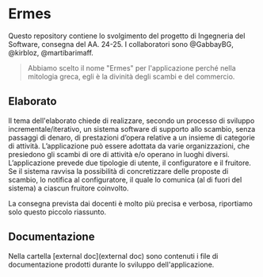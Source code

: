 # Ermes
Questo repository contiene lo svolgimento del progetto di Ingegneria del Software, consegna del AA. 24-25.
I collaboratori sono @GabbayBG, @kirbloz, @martibarimaff.

> Abbiamo scelto il nome "Ermes" per l'applicazione perché nella mitologia greca, egli è la divinità degli scambi e del commercio.

## Elaborato
Il tema dell'elaborato chiede di realizzare, secondo un processo di sviluppo incrementale/iterativo, un sistema
software di supporto allo scambio, senza passaggi di denaro, di prestazioni d’opera
relative a un insieme di categorie di attività. 
L’applicazione può essere adottata da varie organizzazioni, che presiedono gli scambi di ore di attività
e/o operano in luoghi diversi.
L’applicazione prevede due tipologie di utente, il configuratore e il fruitore. 
Se il sistema ravvisa la possibilità di concretizzare delle proposte di scambio, lo notifica
al configuratore, il quale lo comunica (al di fuori del sistema) a ciascun fruitore coinvolto.

La consegna prevista dai docenti è molto più precisa e verbosa, riportiamo solo questo piccolo riassunto.

## Documentazione
Nella cartella [external doc](external doc) sono contenuti i file di documentazione prodotti durante lo sviluppo dell'applicazione.
